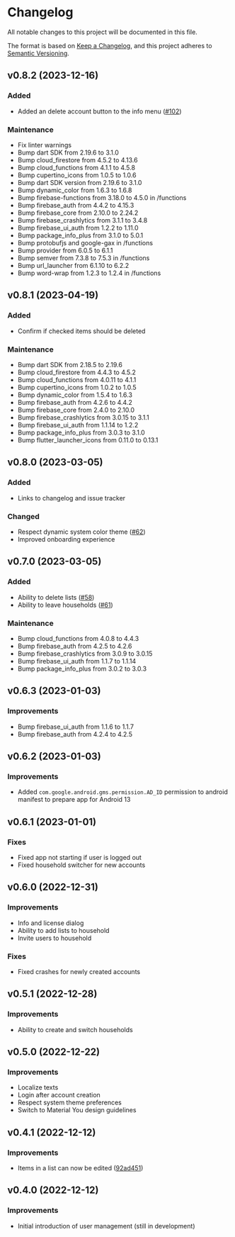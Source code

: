 # Changelog

All notable changes to this project will be documented in this file.

The format is based on [Keep a Changelog](https://keepachangelog.com/en/1.0.0/),
and this project adheres to [Semantic
Versioning](https://semver.org/spec/v2.0.0.html).

## v0.8.2 (2023-12-16)

### Added

- Added an delete account button to the info menu ([#102](https://github.com/garritfra/fling/pull/102))

### Maintenance

- Fix linter warnings
- Bump dart SDK from 2.19.6 to 3.1.0
- Bump cloud_firestore from 4.5.2 to 4.13.6
- Bump cloud_functions from 4.1.1 to 4.5.8
- Bump cupertino_icons from 1.0.5 to 1.0.6
- Bump dart SDK version from 2.19.6 to 3.1.0
- Bump dynamic_color from 1.6.3 to 1.6.8
- Bump firebase-functions from 3.18.0 to 4.5.0 in /functions
- Bump firebase_auth from 4.4.2 to 4.15.3
- Bump firebase_core from 2.10.0 to 2.24.2
- Bump firebase_crashlytics from 3.1.1 to 3.4.8
- Bump firebase_ui_auth from 1.2.2 to 1.11.0
- Bump package_info_plus from 3.1.0 to 5.0.1
- Bump protobufjs and google-gax in /functions
- Bump provider from 6.0.5 to 6.1.1
- Bump semver from 7.3.8 to 7.5.3 in /functions
- Bump url_launcher from 6.1.10 to 6.2.2
- Bump word-wrap from 1.2.3 to 1.2.4 in /functions

## v0.8.1 (2023-04-19)

### Added

- Confirm if checked items should be deleted

### Maintenance

- Bump dart SDK from 2.18.5 to 2.19.6
- Bump cloud_firestore from 4.4.3 to 4.5.2
- Bump cloud_functions from 4.0.11 to 4.1.1
- Bump cupertino_icons from 1.0.2 to 1.0.5
- Bump dynamic_color from 1.5.4 to 1.6.3
- Bump firebase_auth from 4.2.6 to 4.4.2
- Bump firebase_core from 2.4.0 to 2.10.0
- Bump firebase_crashlytics from 3.0.15 to 3.1.1
- Bump firebase_ui_auth from 1.1.14 to 1.2.2
- Bump package_info_plus from 3.0.3 to 3.1.0
- Bump flutter_launcher_icons from 0.11.0 to 0.13.1

## v0.8.0 (2023-03-05)

### Added

- Links to changelog and issue tracker

### Changed

- Respect dynamic system color theme ([#62](https://github.com/garritfra/fling/pull/62))
- Improved onboarding experience

## v0.7.0 (2023-03-05)

### Added

- Ability to delete lists ([#58](https://github.com/garritfra/fling/pull/58))
- Ability to leave households ([#61](https://github.com/garritfra/fling/pull/61))

### Maintenance

- Bump cloud_functions from 4.0.8 to 4.4.3
- Bump firebase_auth from 4.2.5 to 4.2.6
- Bump firebase_crashlytics from 3.0.9 to 3.0.15
- Bump firebase_ui_auth from 1.1.7 to 1.1.14
- Bump package_info_plus from 3.0.2 to 3.0.3

## v0.6.3 (2023-01-03)

### Improvements

- Bump firebase_ui_auth from 1.1.6 to 1.1.7
- Bump firebase_auth from 4.2.4 to 4.2.5

## v0.6.2 (2023-01-03)

### Improvements

- Added `com.google.android.gms.permission.AD_ID` permission to android manifest
to prepare app for Android 13

## v0.6.1 (2023-01-01)

### Fixes

- Fixed app not starting if user is logged out
- Fixed household switcher for new accounts

## v0.6.0 (2022-12-31)

### Improvements

- Info and license dialog
- Ability to add lists to household
- Invite users to household

### Fixes

- Fixed crashes for newly created accounts

## v0.5.1 (2022-12-28)

### Improvements

- Ability to create and switch households

## v0.5.0 (2022-12-22)

### Improvements

- Localize texts
- Login after account creation
- Respect system theme preferences
- Switch to Material You design guidelines

## v0.4.1 (2022-12-12)

### Improvements

- Items in a list can now be edited ([92ad451](https://github.com/garritfra/fling/commit/92ad45193e7395b375b25c408a147d0c31f4ab9d))

## v0.4.0 (2022-12-12)

### Improvements

- Initial introduction of user management (still in development)
